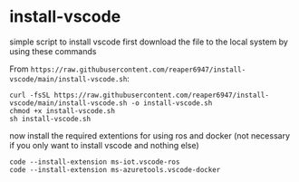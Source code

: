 # install-vscode
simple script to install vscode 
 first download the file to the local system by using these commands
 
 From `https://raw.githubusercontent.com/reaper6947/install-vscode/main/install-vscode.sh`:
```shell
curl -fsSL https://raw.githubusercontent.com/reaper6947/install-vscode/main/install-vscode.sh -o install-vscode.sh
chmod +x install-vscode.sh
sh install-vscode.sh
```
now install the required extentions for using ros and docker (not necessary if you only want to install vscode and nothing else)

```shell
code --install-extension ms-iot.vscode-ros
code --install-extension ms-azuretools.vscode-docker
```
